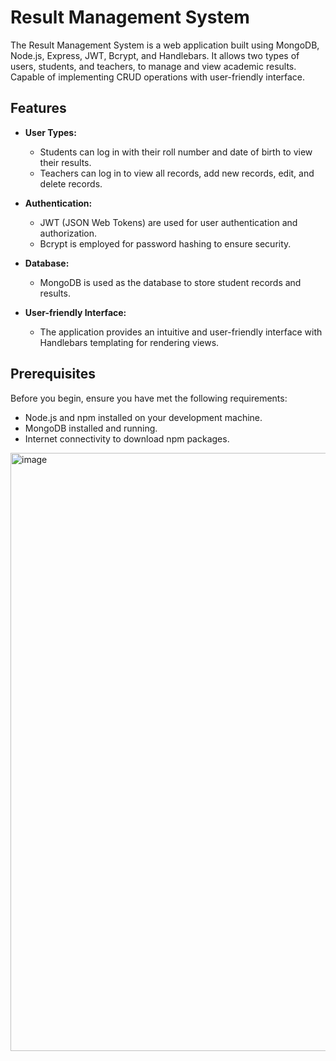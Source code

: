 # Result Management System

The Result Management System is a web application built using MongoDB, Node.js, Express, JWT, Bcrypt, and Handlebars. It allows two types of users, students, and teachers, to manage and view academic results.
Capable of implementing CRUD operations with user-friendly interface.
## Features

- **User Types:**
  - Students can log in with their roll number and date of birth to view their results.
  - Teachers can log in to view all records, add new records, edit, and delete records.

- **Authentication:**
  - JWT (JSON Web Tokens) are used for user authentication and authorization.
  - Bcrypt is employed for password hashing to ensure security.

- **Database:**
  - MongoDB is used as the database to store student records and results.

- **User-friendly Interface:**
  - The application provides an intuitive and user-friendly interface with Handlebars templating for rendering views.

## Prerequisites

Before you begin, ensure you have met the following requirements:

- Node.js and npm installed on your development machine.
- MongoDB installed and running.
- Internet connectivity to download npm packages.
<img width="957" alt="image" src="https://github.com/SArora12/MEAN-Projects/assets/121418505/504404b5-b0a2-45f7-9f0a-e0ce248577d1">

